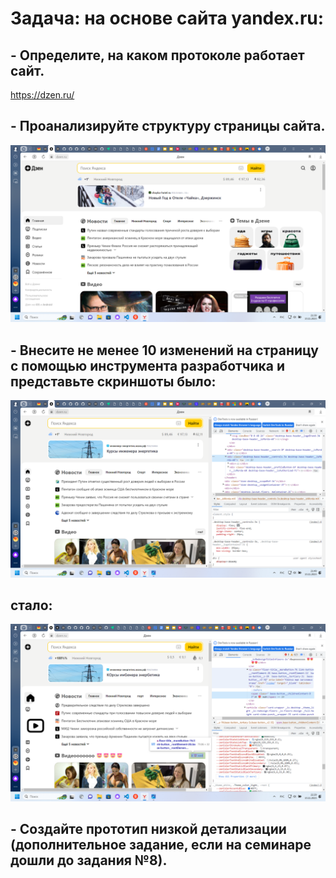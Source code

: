 # Задача: на основе сайта yandex.ru:
## - Определите, на каком протоколе работает сайт.

https://dzen.ru/


## - Проанализируйте структуру страницы сайта.

![](Снимок_оригинал.png)

## - Внесите не менее 10 изменений на страницу с помощью инструмента разработчика и представьте скриншоты было:
![](Снимок_до.png)
## стало:
![](Снимок_после.png)

## - Создайте прототип низкой детализации (дополнительное задание, если на семинаре дошли до задания №8).